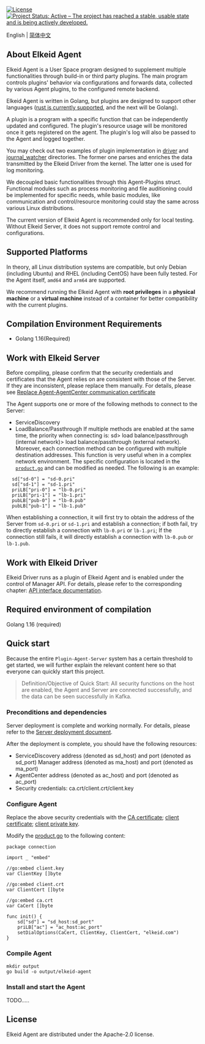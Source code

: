 [![License](https://img.shields.io/badge/License-Apache%20v2-blue.svg)](https://github.com/bytedance/Elkeid/blob/main/agent/LICENSE)
[![Project Status: Active – The project has reached a stable, usable state and is being actively developed.](https://www.repostatus.org/badges/latest/active.svg)](https://www.repostatus.org/#active)

English | [简体中文](README-zh_CN.md)
## About Elkeid Agent
Elkeid Agent is a User Space program designed to supplement multiple functionalities through build-in or third party plugins. The main program controls plugins' behavior via configurations and forwards data, collected by various Agent plugins, to the configured remote backend. 

Elkeid Agent is written in Golang, but plugins are designed to support other languages ​​([rust is currently supported](support/rust), and the next will be Golang).

A plugin is a program with a specific function that can be independently updated and configured. The plugin's resource usage will be monitored once it gets registered on the agent. The plugin's log will also be passed to the Agent and logged together.

You may check out two examples of plugin implementation in [driver](driver/) and [journal_watcher](journal_watcher/) directories. The former one parses and enriches the data transmitted by the Elkeid Driver from the kernel. The latter one is used for log monitoring.

We decoupled basic functionalities through this Agent-Plugins struct. Functional modules such as process monitoring and file auditioning could be implemented for specific needs, while basic modules, like communication and control/resource monitoring could stay the same across various Linux distributions.

The current version of Elkeid Agent is recommended only for local testing. Without Elkeid Server, it does not support remote control and configurations. 

## Supported Platforms
In theory, all Linux distribution systems are compatible, but only Debian (including Ubuntu) and RHEL (including CentOS) have been fully tested. For the Agent itself, `amd64` and `arm64` are supported.

We recommend running the Elkeid Agent with **root privileges** in a **physical machine** or a **virtual machine** instead of a container for better compatibility with the current plugins.

## Compilation Environment Requirements
* Golang 1.16(Required)

## Work with Elkeid Server
Before compiling, please confirm that the security credentials and certificates that the Agent relies on are consistent with those of the Server. If they are inconsistent, please replace them manually. For details, please see [Replace Agent-AgentCenter communication certificate](../server/docs/install.md#replace-agent-agentcenter-communication-certificate)

The Agent supports one or more of the following methods to connect to the Server:
* ServiceDiscovery
* LoadBalance/Passthrough
If multiple methods are enabled at the same time, the priority when connecting is: sd> load balance/passthrough (internal network)> load balance/passthrough (external network). Moreover, each connection method can be configured with multiple destination addresses. This function is very useful when in a complex network environment. The specific configuration is located in the [`product.go`](transport/connection/product.go) and can be modified as needed. The following is an example:
```
  sd["sd-0"] = "sd-0.pri"
  sd["sd-1"] = "sd-1.pri"
  priLB["pri-0"] = "lb-0.pri"
  priLB["pri-1"] = "lb-1.pri"
  pubLB["pub-0"] = "lb-0.pub"
  pubLB["pub-1"] = "lb-1.pub"
```
When establishing a connection, it will first try to obtain the address of the Server from `sd-0.pri` or `sd-1.pri` and establish a connection; if both fail, try to directly establish a connection with `lb-0.pri` or `lb-1.pri`; If the connection still fails, it will directly establish a connection with `lb-0.pub` or `lb-1.pub`.

## Work with Elkeid Driver
Elkeid Driver runs as a plugin of Elkeid Agent and is enabled under the control of Manager API. For details, please refer to the corresponding chapter: [API interface documentation](../server/README.md#api-interface-documentation).

## Required environment of compilation
Golang 1.16 (required)

## Quick start
Because the entire `Plugin-Agent-Server` system has a certain threshold to get started, we will further explain the relevant content here so that everyone can quickly start this project.
> Definition/Objective of Quick Start: All security functions on the host are enabled, the Agent and Server are connected successfully, and the data can be seen successfully in Kafka.
### Preconditions and dependencies
Server deployment is complete and working normally. For details, please refer to the [Server deployment document](server/docs/install.md).

After the deployment is complete, you should have the following resources:

* ServiceDiscovery address (denoted as sd_host) and port (denoted as sd_port)
Manager address (denoted as ma_host) and port (denoted as ma_port)
* AgentCenter address (denoted as ac_host) and port (denoted as ac_port)
* Security credentials: ca.crt/client.crt/client.key
### Configure Agent
Replace the above security credentials with the [CA certificate](transport/connection/ca.crt); [client certificate](transport/connection/client.crt); [client private key](transport/connection/ca.key).

Modify the [product.go](transport/connection/product.go) to the following content:
```
package connection

import _ "embed"

//go:embed client.key
var ClientKey []byte

//go:embed client.crt
var ClientCert []byte

//go:embed ca.crt
var CaCert []byte

func init() {
	sd["sd"] = "sd_host:sd_port"
	priLB["ac"] = "ac_host:ac_port"  
	setDialOptions(CaCert, ClientKey, ClientCert, "elkeid.com")
}
```
### Compile Agent
```
mkdir output
go build -o output/elkeid-agent
```
### Install and start the Agent
TODO.....
## License
Elkeid Agent are distributed under the Apache-2.0 license.
